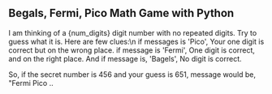 ## Begals, Fermi, Pico Math Game with Python

I am thinking of a {num_digits} digit number with no repeated digits. Try to guess
what it is. Here are few clues:\n
if messages is 'Pico', Your one digit is correct but on the wrong place.
if message is 'Fermi', One digit is correct, and on the right place.
And if message is, 'Bagels', No digit is correct.

So, if the secret number is 456 and your guess is 651, message would be, "Fermi Pico ..
